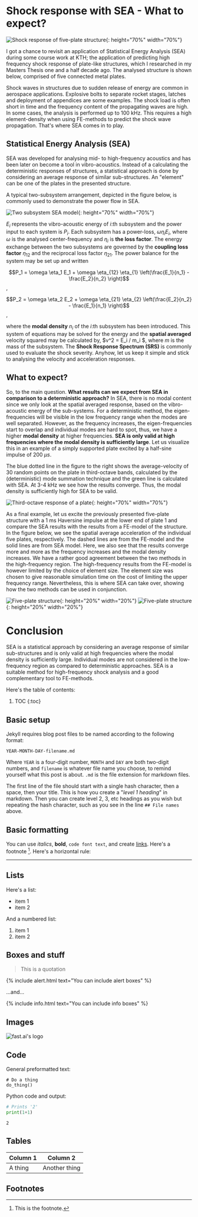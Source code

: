 # Shock response with SEA - What to expect?

![](/images/waves.png "Shock response of five-plate structure"){: height="70%" width="70%"}

I got a chance to revisit an application of Statistical Energy Analysis (SEA) during some course work at KTH; the application of predicting high frequency shock response of plate-like structures, which I researched in my Masters Thesis one and a half decade ago. The analysed structure is shown below, comprised of five connected metal plates.

Shock waves in structures due to sudden release of energy are common in aerospace applications. Explosive bolts to separate rocket stages, latches and deployment of appendices are some examples. The shock load is often short in time and the frequency content of the propagating waves are high. In some cases, the analysis is performed up to 100 kHz. This requires a high element-density when using FE-methods to predict the shock wave propagation. That's where SEA comes in to play.

## Statistical Energy Analysis (SEA)
SEA was developed for analysing mid- to high-frequency acoustics and has been later on become a tool in vibro-acoustics. Instead of a calculating the deterministic responses of structures, a statistical approach is done by considering an average response of similar sub-structures. An "element" can be one of the plates in the presented structure.

A typical two-subsystem arrangement, depicted in the figure below, is commonly used to demonstrate the power flow in SEA. 

![](/images/SEA_Example_Sys.png "Two subsystem SEA model"){: height="70%" width="70%"}

$E_i$ represents the vibro-acoustic energy of $i$:th subsystem and the power input to each system is $P_i$. Each subsystem has a power-loss, $\omega \eta_i E_i$, where $\omega$ is the analysed center-frequency and $\eta_i$ is **the loss factor**. The energy exchange between the two subsystems are governed by the **coupling loss factor** $\eta_{12}$ and the reciprocal loss factor $\eta_{21}$. The power balance for the system may be set up and written

$$P_1 = \omega \eta_1 E_1 + \omega \eta_{12} \eta_{1} \left(\frac{E_1}{n_1} - \frac{E_2}{n_2} \right)$$,

$$P_2 = \omega \eta_2 E_2 + \omega \eta_{21} \eta_{2} \left(\frac{E_2}{n_2} - \frac{E_1}{n_1} \right)$$,

where the **modal density** $n_i$ of the $i$:th subsystem has been introduced. This system of equations may be solved for the energy and the **spatial averaged** velocity squared may be calculated by, $v^2 = E_i / m_i $, where $m$ is the mass of the subsystem. The **Shock Response Spectrum (SRS)** is commonly used to evaluate the shock severity. Anyhow, let us keep it simple and stick to analysing the velocity and acceleration responses.

## What to expect?
So, to the main question. **What results can we expect from SEA in comparison to a deterministic approach?** In SEA, there is no modal content since we only look at the spatial averaged response, based on the vibro-acoustic energy of the sub-systems. For a deterministic method, the eigen-frequencies will be visible in the low frequency range when the modes are well separated. However, as the frequency increases, the eigen-frequencies start to overlap and individual modes are hard to spot, thus, we have a higher **modal density** at higher frequencies. **SEA is only valid at high frequencies where the modal density is sufficiently large**. Let us visualize this in an example of a simply supported plate excited by a half-sine impulse of  200 $\mu s$.

The blue dotted line in the figure to the right shows the average-velocity of 30 random points on the plate in third-octave bands, calculated by the (deterministic) mode summation technique and the green line is calculated with SEA. At 3-4 kHz we see how the results converge. Thus, the modal density is sufficiently high for SEA to be valid.

![](/images/plate_vel_3rd_oct.png "Third-octave response of a plate"){: height="70%" width="70%"}

As a final example, let us excite the previously presented five-plate structure with a 1 ms Haversine impulse at the lower end of plate 1 and compare the SEA results with the results from a FE-model of the structure. In the figure below, we see the spatial average acceleration of the individual five plates, respectively. The dashed lines are from the FE-model and the solid lines are from SEA model. Here, we also see that the results converge more and more as the frequency increases and the modal density increases. We have a rather good agreement between the two methods in the high-frequency region. The high-frequency results from the FE-model is however limited by the choice of element size. The element size was chosen to give reasonable simulation time on the cost of limiting the upper frequency range. Nevertheless, this is where SEA can take over, showing how the two methods can be used in conjunction.

![](/images/plate_numbered_red.png "Five-plate structure"){: height="20%" width="20%"}
![](/images/FEM_vs_SEA.png "Five-plate structure"){: height="20%" width="20%"}

# Conclusion
SEA is a statistical approach by considering an average response of similar sub-structures and is only valid at high frequencies where the modal density is sufficiently large. Individual modes are not considered in the low-frequency region as compared to deterministic approaches. SEA is a suitable method for high-frequency shock analysis and a good complementary tool to FE-methods.

Here's the table of contents:

1. TOC
{:toc}

## Basic setup

Jekyll requires blog post files to be named according to the following format:

`YEAR-MONTH-DAY-filename.md`

Where `YEAR` is a four-digit number, `MONTH` and `DAY` are both two-digit numbers, and `filename` is whatever file name you choose, to remind yourself what this post is about. `.md` is the file extension for markdown files.

The first line of the file should start with a single hash character, then a space, then your title. This is how you create a "*level 1 heading*" in markdown. Then you can create level 2, 3, etc headings as you wish but repeating the hash character, such as you see in the line `## File names` above.

## Basic formatting

You can use *italics*, **bold**, `code font text`, and create [links](https://www.markdownguide.org/cheat-sheet/). Here's a footnote [^1]. Here's a horizontal rule:

---

## Lists

Here's a list:

- item 1
- item 2

And a numbered list:

1. item 1
1. item 2

## Boxes and stuff

> This is a quotation

{% include alert.html text="You can include alert boxes" %}

...and...

{% include info.html text="You can include info boxes" %}

## Images

![](/images/logo.png "fast.ai's logo")

## Code

General preformatted text:

    # Do a thing
    do_thing()

Python code and output:

```python
# Prints '2'
print(1+1)
```

    2

## Tables

| Column 1 | Column 2 |
|-|-|
| A thing | Another thing |

## Footnotes

[^1]: This is the footnote.

